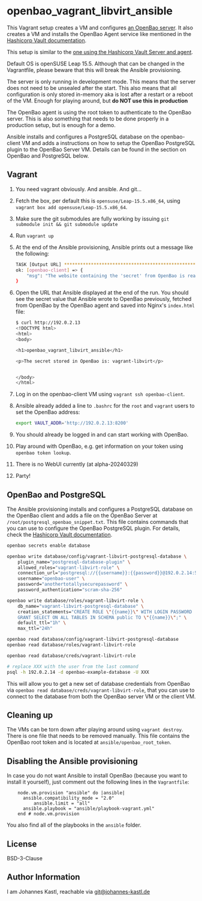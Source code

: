 # openbao_vagrant_libvirt_ansible

This Vagrant setup creates a VM and configures [an OpenBao
server](https://github.com/openbao/openbao). It also creates a VM and installs
the OpenBao Agent service like mentioned in the [Hashicorp Vault
documentation](https://developer.hashicorp.com/vault/tutorials/vault-agent/agent-quick-start).

This setup is similar to the [one using the Hashicorp Vault Server and
agent](https://github.com/johanneskastl/vault_vagrant_libvirt_ansible).

Default OS is openSUSE Leap 15.5. Although that can be changed in the
Vagrantfile, please beware that this will break the Ansible provisioning.

The server is only running in development mode. This means that the server does
not need to be unsealed after the start. This also means that all configuration
is only stored in-memory aka is lost after a restart or a reboot of the VM.
Enough for playing around, but **do NOT use this in production**

The OpenBao agent is using the root token to authenticate to the OpenBao server.
This is also something that needs to be done properly in a production setup, but
is enough for a demo.

Ansible installs and configures a PostgreSQL database on the openbao-client VM and
adds a instructions on how to setup the OpenBao PostgreSQL plugin to the OpenBao
Server VM. Details can be found in the section on OpenBao and PostgreSQL below.

## Vagrant

1. You need vagrant obviously. And ansible. And git...
1. Fetch the box, per default this is `opensuse/Leap-15.5.x86_64`, using
   `vagrant box add opensuse/Leap-15.5.x86_64`.
1. Make sure the git submodules are fully working by issuing `git submodule init
   && git submodule update`
1. Run `vagrant up`
1. At the end of the Ansible provisioning, Ansible prints out a message like the
   following:

   ```bash
   TASK [Output URL] *******************************************************************************
   ok: [openbao-client] => {
       "msg": "The website containing the 'secret' from OpenBao is reachable at http://192.0.2.13"
   }
   ```

1. Open the URL that Ansible displayed at the end of the run. You should see the
   secret value that Ansible wrote to OpenBao previously, fetched from OpenBao by
   the OpenBao agent and saved into Nginx's `index.html` file:

   ```bash
   $ curl http://192.0.2.13
   <!DOCTYPE html>
   <html>
   <body>

   <h1>openbao_vagrant_libvirt_ansible</h1>

   <p>The secret stored in OpenBao is: vagrant-libvirt</p>


   </body>
   </html>
   ```

1. Log in on the openbao-client VM using `vagrant ssh openbao-client`.
1. Ansible already added a line to `.bashrc` for the `root` and `vagrant` users
   to set the OpenBao address:

   ```bash
   export VAULT_ADDR='http://192.0.2.13:8200'
   ```

1. You should already be logged in and can start working with OpenBao.
1. Play around with OpenBao, e.g. get information on your token using `openbao token
   lookup`.
1. There is no WebUI currently (at alpha-20240329)
1. Party!

## OpenBao and PostgreSQL

The Ansible provisioning installs and configures a PostgreSQL database on the
OpenBao client and adds a file on the OpenBao Server at
`/root/postgresql_openbao_snippet.txt`. This file contains commands that you can
use to configure the OpenBao PostgreSQL plugin. For details, check the
[Hashicorp Vault
documentation](https://developer.hashicorp.com/vault/docs/secrets/databases/postgresql).

```bash
openbao secrets enable database

openbao write database/config/vagrant-libvirt-postgresql-database \
    plugin_name="postgresql-database-plugin" \
    allowed_roles="vagrant-libvirt-role" \
    connection_url="postgresql://{{username}}:{{password}}@192.0.2.14:5432/openbao-example-database" \
    username="openbao-user" \
    password="anothertotallysecurepassword" \
    password_authentication="scram-sha-256"

openbao write database/roles/vagrant-libvirt-role \
    db_name="vagrant-libvirt-postgresql-database" \
    creation_statements="CREATE ROLE \"{{name}}\" WITH LOGIN PASSWORD '{{password}}' VALID UNTIL '{{expiration}}'; \
    GRANT SELECT ON ALL TABLES IN SCHEMA public TO \"{{name}}\";" \
    default_ttl="1h" \
    max_ttl="24h"

openbao read database/config/vagrant-libvirt-postgresql-database
openbao read database/roles/vagrant-libvirt-role

openbao read database/creds/vagrant-libvirt-role

# replace XXX with the user from the last command
psql -h 192.0.2.14 -d openbao-example-database -U XXX
```

This will allow you to get a new set of database credentials from OpenBao via
`openbao read database/creds/vagrant-libvirt-role`, that you can use to connect to
the database from both the OpenBao server VM or the client VM.

## Cleaning up

The VMs can be torn down after playing around using `vagrant destroy`. There is
one file that needs to be removed manually. This file contains the OpenBao root
token and is located at `ansible/openbao_root_token`.

## Disabling the Ansible provisioning

In case you do not want Ansible to install OpenBao (because you want to install
it yourself), just comment out the following lines in the `Vagrantfile`:

```hcl
    node.vm.provision "ansible" do |ansible|
      ansible.compatibility_mode = "2.0"
          ansible.limit = "all"
      ansible.playbook = "ansible/playbook-vagrant.yml"
    end # node.vm.provision
```

You also find all of the playbooks in the `ansible` folder.

## License

BSD-3-Clause

## Author Information

I am Johannes Kastl, reachable via git@johannes-kastl.de
